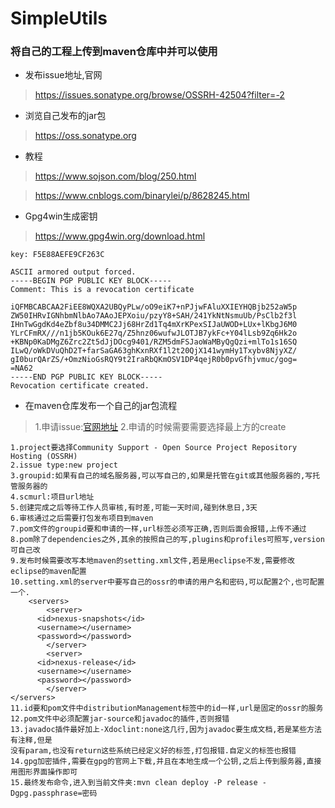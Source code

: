 # SimpleUtils

### 将自己的工程上传到maven仓库中并可以使用

* 发布issue地址,官网

> https://issues.sonatype.org/browse/OSSRH-42504?filter=-2

* 浏览自己发布的jar包

> https://oss.sonatype.org

* 教程

> https://www.sojson.com/blog/250.html

> https://www.cnblogs.com/binarylei/p/8628245.html

* Gpg4win生成密钥

> https://www.gpg4win.org/download.html

> 
	key: F5E88AEFE9CF263C

>
	ASCII armored output forced.
	-----BEGIN PGP PUBLIC KEY BLOCK-----
	Comment: This is a revocation certificate

	iQFMBCABCAA2FiEE8WQXA2UBQyPLw/oO9eiK7+nPJjwFAluXXIEYHQBjb252aW5p
	ZW50IHRvIGNhbmNlbAo7AAoJEPXoiu/pzyY8+SAH/241YkNtNsmuUb/PsClb2f3l
	IHnTwGgdKd4eZbf8u34DMMC2Jj68HrZd1Tq4mXrKPexSIJaUWOD+LUx+lKbgJ6M0
	YLrCFmRX///n1jb5KOuk6E27q/Z5hnz06wufwJLOTJB7ykFc+Y04lLsb9Zq6Hk2o
	+KBNp0KaDMgZ6Zrc2Zt5dJjDOcg9401/RZM5dmFSJaoWaMByQgQzi+mlTo1s16SQ
	ILwQ/oWkDVuQhD2T+farSaGA63ghKxnRXf1l2t20QjX141wymHy1Txybv8NjyXZ/
	gI0burQArZS/+OmzNioGsRQY9t2IraRbQKmOSV1DP4qejR0b0pvGfhjvmuc/gog=
	=NA62
	-----END PGP PUBLIC KEY BLOCK-----
	Revocation certificate created.

* 在maven仓库发布一个自己的jar包流程

> 1.申请issue:[官网地址](https://issues.sonatype.org/browse/)
> 2.申请的时候需要需要选择最上方的create
>
	1.project要选择Community Support - Open Source Project Repository Hosting (OSSRH)
	2.issue type:new project
	3.groupid:如果有自己的域名服务器,可以写自己的,如果是托管在git或其他服务器的,写托管服务器的
	4.scmurl:项目url地址
	5.创建完成之后等待工作人员审核,有时差,可能一天时间,碰到休息日,3天
	6.审核通过之后需要打包发布项目到maven
	7.pom文件的groupid要和申请的一样,url标签必须写正确,否则后面会报错,上传不通过
	8.pom除了dependencies之外,其余的按照自己的写,plugins和profiles可照写,version可自己改
	9.发布时候需要改写本地maven的setting.xml文件,若是用eclipse不发,需要修改eclipse的maven配置
	10.setting.xml的server中要写自己的ossr的申请的用户名和密码,可以配置2个,也可配置一个.
		<servers>
			<server>
	      <id>nexus-snapshots</id>
	      <username></username>
	      <password></password>
	    	</server>
	    	<server>
	      <id>nexus-release</id>
	      <username></username>
	      <password></password>
	    	</server>
    </servers>
    11.id要和pom文件中distributionManagement标签中的id一样,url是固定的ossr的服务
    12.pom文件中必须配置jar-source和javadoc的插件,否则报错
    13.javadoc插件最好加上-Xdoclint:none这几行,因为javadoc要生成文档,若是某些方法有注释,但是
    没有param,也没有return这些系统已经定义好的标签,打包报错.自定义的标签也报错
    14.gpg加密插件,需要在gpg的官网上下载,并且在本地生成一个公钥,之后上传到服务器,直接用图形界面操作即可
    15.最终发布命令,进入到当前文件夹:mvn clean deploy -P release -Dgpg.passphrase=密码
